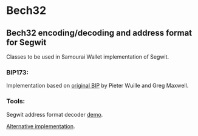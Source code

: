 # Bech32

## Bech32 encoding/decoding and address format for Segwit

Classes to be used in Samourai Wallet implementation of Segwit.

### BIP173:
Implementation based on [original BIP](https://github.com/bitcoin/bips/blob/master/bip-0173.mediawiki) by Pieter Wuille and 
Greg Maxwell.

### Tools:
Segwit address format decoder [demo](https://bitcoin.sipa.be/bech32/demo/demo.html).

[Alternative implementation](https://github.com/sipa/bech32/pull/19).